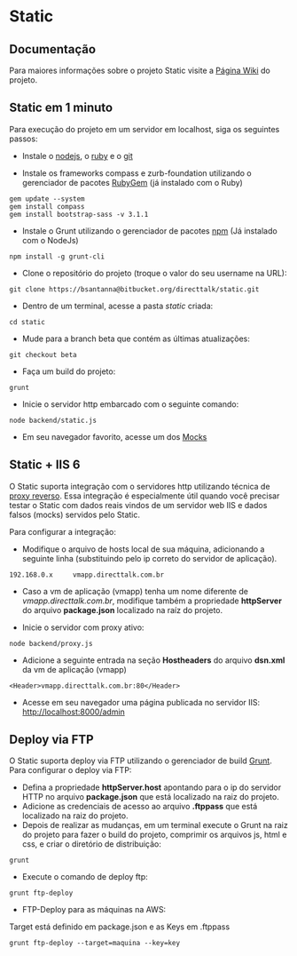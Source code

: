 # Static

## Documentação
Para maiores informações sobre o projeto Static visite a [Página Wiki](https://bitbucket.org/directtalk/static/wiki/Home) do projeto.

## Static em 1 minuto
Para execução do projeto em um servidor em localhost, siga os seguintes passos:

* Instale o [nodejs](http://nodejs.org), o [ruby](https://www.ruby-lang.org/pt/) e o [git](http://git-scm.com/download)

* Instale os frameworks compass e zurb-foundation utilizando o gerenciador de pacotes [RubyGem](http://en.wikipedia.org/wiki/RubyGems) (já instalado com o Ruby)
```
gem update --system
gem install compass
gem install bootstrap-sass -v 3.1.1
```

* Instale o Grunt utilizando o gerenciador de pacotes [npm](http://npmjs.org) (Já instalado com o NodeJs)
```
npm install -g grunt-cli
```

* Clone o repositório do projeto (troque o valor do seu username na URL):
```
git clone https://bsantanna@bitbucket.org/directtalk/static.git
```

* Dentro de um terminal, acesse a pasta *static* criada:
```
cd static
```

* Mude para a branch beta que contém as últimas atualizações:
```
git checkout beta
```

* Faça um build do projeto:
```
grunt
```

* Inicie o servidor http embarcado com o seguinte comando:
```
node backend/static.js
```

*  Em seu navegador favorito, acesse um dos [Mocks](https://bitbucket.org/directtalk/static/wiki/Mocks)

## Static + IIS 6
O Static suporta integração com o servidores http utilizando técnica de [proxy reverso](http://pt.wikipedia.org/wiki/Proxy_reverso). Essa integração é especialmente útil quando você precisar testar o Static com dados reais vindos de um servidor web IIS e dados falsos (mocks) servidos pelo Static.

Para configurar a integração:

* Modifique o arquivo de hosts local de sua máquina, adicionando a seguinte linha (substituindo pelo ip correto do servidor de aplicação).

```
192.168.0.x		vmapp.directtalk.com.br
```

* Caso a vm de aplicação (vmapp) tenha um nome diferente de _vmapp.directtalk.com.br_, modifique também a propriedade __httpServer__ do arquivo __package.json__ localizado na raíz do projeto. 

* Inicie o servidor com proxy ativo:

```
node backend/proxy.js
```

* Adicione a seguinte entrada na seção  __Hostheaders__ do arquivo __dsn.xml__ da vm de aplicação (vmapp)

```
<Header>vmapp.directtalk.com.br:80</Header>
```

* Acesse em seu navegador uma página publicada no servidor IIS:
[http://localhost:8000/admin](http://localhost:8000/admin)

## Deploy via FTP
O Static suporta deploy via FTP utilizando o gerenciador de build [Grunt](http://gruntjs.com/).
Para configurar o deploy via FTP:

* Defina a propriedade __httpServer.host__ apontando para o ip do servidor HTTP no arquivo __package.json__ que está localizado na raiz do projeto.
* Adicione as credenciais de acesso ao arquivo __.ftppass__ que está localizado na raiz do projeto.
* Depois de realizar as mudanças, em um terminal execute o Grunt na raiz do projeto para fazer o build do projeto, comprimir os arquivos js, html e css, e criar  o diretório de distribuição:

```
grunt
```

* Execute o comando de deploy ftp:

```
grunt ftp-deploy
```

* FTP-Deploy para as máquinas na AWS: 

Target está definido em package.json e as Keys em .ftppass

```
grunt ftp-deploy --target=maquina --key=key
```


